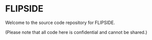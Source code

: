 # FLIPSIDE

Welcome to the source code repository for FLIPSIDE.

(Please note that all code here is confidential and cannot be shared.)
